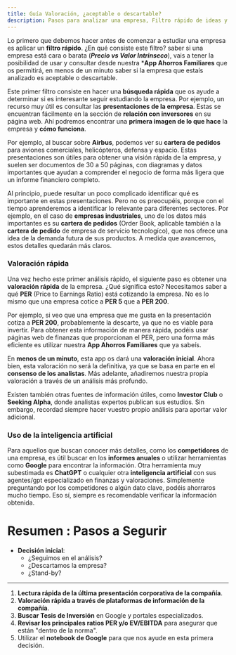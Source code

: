 ```yaml
---
title: Guía Valoración, ¿aceptable o descartable?
description: Pasos para analizar una empresa, Filtro rápido de ideas y Posibles Descartes
---
```


Lo primero que debemos hacer antes de comenzar a estudiar una empresa es aplicar un **filtro rápido**. ¿En qué consiste este filtro? saber si una empresa está cara o barata (***Precio vs Valor Intrinseco***), vais a tener la posibilidad de usar y consultar desde nuestra ***App Ahorros Familiares** que os permitirá, en menos de un minuto saber si la empresa que estaís analizado es aceptable o descartable. 

Este primer filtro consiste en hacer una **búsqueda rápida** que os ayude a determinar si es interesante seguir estudiando la empresa. Por ejemplo, un recurso muy útil es consultar las **presentaciones de la empresa**. Estas se encuentran fácilmente en la sección de **relación con inversores** en su página web. Ahí podremos encontrar una **primera imagen de lo que hace** la empresa y **cómo funciona**.

Por ejemplo, al buscar sobre **Airbus**, podemos ver su **cartera de pedidos** para aviones comerciales, helicópteros, defensa y espacio. Estas presentaciones son útiles para obtener una visión rápida de la empresa, y suelen ser documentos de 30 a 50 páginas, con diagramas y datos importantes que ayudan a comprender el negocio de forma más ligera que un informe financiero completo.

Al principio, puede resultar un poco complicado identificar qué es importante en estas presentaciones. Pero no os preocupéis, porque con el tiempo aprenderemos a identificar lo relevante para diferentes sectores. Por ejemplo, en el caso de **empresas industriales**, uno de los datos más importantes es su **cartera de pedidos** (Order Book, aplicable también a la **cartera de pedido** de empresa de servicio tecnologíco), que nos ofrece una idea de la demanda futura de sus productos. A medida que avancemos, estos detalles quedarán más claros.

### Valoración rápida

Una vez hecho este primer análisis rápido, el siguiente paso es obtener una **valoración rápida** de la empresa. ¿Qué significa esto? Necesitamos saber a qué **PER** (Price to Earnings Ratio) está cotizando la empresa. No es lo mismo que una empresa cotice a **PER 5** que a **PER 200**. 

Por ejemplo, si veo que una empresa que me gusta en la presentación cotiza a **PER 200**, probablemente la descarte, ya que no es viable para invertir. Para obtener esta información de manera rápida, podéis usar páginas web de finanzas que proporcionan el PER, pero una forma más eficiente es utilizar nuestra **App Ahorros Familiares** que ya sabeís. 

En **menos de un minuto**, esta app os dará una **valoración inicial**. Ahora bien, esta valoración no será la definitiva, ya que se basa en parte en el **consenso de los analistas**. Más adelante, añadiremos nuestra propia valoración a través de un análisis más profundo.

Existen también otras fuentes de información útiles, como **Investor Club** o **Seeking Alpha**, donde analistas expertos publican sus estudios. Sin embargo, recordad siempre hacer vuestro propio análisis para aportar valor adicional.

### Uso de la inteligencia artificial

Para aquellos que buscan conocer más detalles, como los **competidores** de una empresa, es útil buscar en los **informes anuales** o utilizar herramientas como **Google** para encontrar la información. Otra herramienta muy subestimada es **ChatGPT** o cualquier otra **inteligencia artificial** con sus agentes/gpt especializado en finanzas y valoraciones. Simplemente preguntando por los competidores o algún dato clave, podéis ahorraros mucho tiempo. Eso sí, siempre es recomendable verificar la información obtenida.

# Resumen : Pasos a Segurir

- **Decisión inicial**: 
  - ¿Seguimos en el análisis? 
  - ¿Descartamos la empresa? 
  - ¿Stand-by?

---

1. **Lectura rápida de la última presentación corporativa de la compañía**.
2. **Valoración rápida a través de plataformas de información de la compañía**.
3. **Buscar Tesis de Inversión** en Google y portales especializados.
4. **Revisar los principales ratios PER y/o EV/EBITDA** para asegurar que están "dentro de la norma".
5. Utilizar el **notebook de Google** para que nos ayude en esta primera decisión. 
